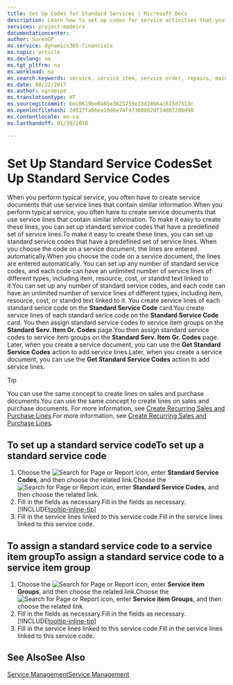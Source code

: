 ```yaml
---
title: Set Up Codes for Standard Services | Microsoft Docs
description: Learn how to set up codes for service activities that you often perform.
services: project-madeira
documentationcenter: 
author: SorenGP
ms.service: dynamics365-financials
ms.topic: article
ms.devlang: na
ms.tgt_pltfrm: na
ms.workload: na
ms.search.keywords: service, service item, service order, repairs, maintenance
ms.date: 08/22/2017
ms.author: sgroespe
ms.translationtype: HT
ms.sourcegitcommit: bec0619be0a65e3625759e13d2866ac615d7513c
ms.openlocfilehash: 2d617fa06ea18d6e74f473600020f14d8f286d98
ms.contentlocale: en-ca
ms.lasthandoff: 01/30/2018

---
```


# <a name="set-up-standard-service-codes"></a><span data-ttu-id="24aaa-103">Set Up Standard Service Codes</span><span class="sxs-lookup"><span data-stu-id="24aaa-103">Set Up Standard Service Codes</span></span>
<span data-ttu-id="24aaa-104">When you perform typical service, you often have to create service documents that use service lines that contain similar information.</span><span class="sxs-lookup"><span data-stu-id="24aaa-104">When you perform typical service, you often have to create service documents that use service lines that contain similar information.</span></span> <span data-ttu-id="24aaa-105">To make it easy to create these lines, you can set up standard service codes that have a predefined set of service lines.</span><span class="sxs-lookup"><span data-stu-id="24aaa-105">To make it easy to create these lines, you can set up standard service codes that have a predefined set of service lines.</span></span> <span data-ttu-id="24aaa-106">When you choose the code on a service document, the lines are entered automatically.</span><span class="sxs-lookup"><span data-stu-id="24aaa-106">When you choose the code on a service document, the lines are entered automatically.</span></span> <span data-ttu-id="24aaa-107">You can set up any number of standard service codes, and each code can have an unlimited number of service lines of different types, including item, resource, cost, or standrd text linked to it.</span><span class="sxs-lookup"><span data-stu-id="24aaa-107">You can set up any number of standard service codes, and each code can have an unlimited number of service lines of different types, including item, resource, cost, or standrd text linked to it.</span></span> <span data-ttu-id="24aaa-108">You create service lines of each standard serice code on the **Standard Service Code** card.</span><span class="sxs-lookup"><span data-stu-id="24aaa-108">You create service lines of each standard serice code on the **Standard Service Code** card.</span></span> <span data-ttu-id="24aaa-109">You then assign standard service codes to service item groups on the **Standard Serv. Item Gr. Codes** page.</span><span class="sxs-lookup"><span data-stu-id="24aaa-109">You then assign standard service codes to service item groups on the **Standard Serv. Item Gr. Codes** page.</span></span> <span data-ttu-id="24aaa-110">Later, when you create a service document, you can use the **Get Standard Service Codes** action to add service lines.</span><span class="sxs-lookup"><span data-stu-id="24aaa-110">Later, when you create a service document, you can use the **Get Standard Service Codes** action to add service lines.</span></span>  
  
> [!Tip]
>  <span data-ttu-id="24aaa-111">You can use the same concept to create lines on sales and purchase documents.</span><span class="sxs-lookup"><span data-stu-id="24aaa-111">You can use the same concept to create lines on sales and purchase documents.</span></span> <span data-ttu-id="24aaa-112">For more information, see [Create Recurring Sales and Purchase Lines](sales-how-work-standard-lines.md).</span><span class="sxs-lookup"><span data-stu-id="24aaa-112">For more information, see [Create Recurring Sales and Purchase Lines](sales-how-work-standard-lines.md).</span></span>    
  
## <a name="to-set-up-a-standard-service-code"></a><span data-ttu-id="24aaa-113">To set up a standard service code</span><span class="sxs-lookup"><span data-stu-id="24aaa-113">To set up a standard service code</span></span>    
1. <span data-ttu-id="24aaa-114">Choose the ![Search for Page or Report](media/ui-search/search_small.png "Search for Page or Report icon") icon, enter **Standard Service Codes**, and then choose the related link.</span><span class="sxs-lookup"><span data-stu-id="24aaa-114">Choose the ![Search for Page or Report](media/ui-search/search_small.png "Search for Page or Report icon") icon, enter **Standard Service Codes**, and then choose the related link.</span></span>  
2. <span data-ttu-id="24aaa-115">Fill in the fields as necessary.</span><span class="sxs-lookup"><span data-stu-id="24aaa-115">Fill in the fields as necessary.</span></span> [!INCLUDE[tooltip-inline-tip](includes/tooltip-inline-tip_md.md)]  
4. <span data-ttu-id="24aaa-116">Fill in the service lines linked to this service code.</span><span class="sxs-lookup"><span data-stu-id="24aaa-116">Fill in the service lines linked to this service code.</span></span>  

## <a name="to-assign-a-standard-service-code-to-a-service-item-group"></a><span data-ttu-id="24aaa-117">To assign a standard service code to a service item group</span><span class="sxs-lookup"><span data-stu-id="24aaa-117">To assign a standard service code to a service item group</span></span>
1. <span data-ttu-id="24aaa-118">Choose the ![Search for Page or Report](media/ui-search/search_small.png "Search for Page or Report icon") icon, enter **Service item Groups**, and then choose the related link.</span><span class="sxs-lookup"><span data-stu-id="24aaa-118">Choose the ![Search for Page or Report](media/ui-search/search_small.png "Search for Page or Report icon") icon, enter **Service item Groups**, and then choose the related link.</span></span>  
2. <span data-ttu-id="24aaa-119">Fill in the fields as necessary.</span><span class="sxs-lookup"><span data-stu-id="24aaa-119">Fill in the fields as necessary.</span></span> [!INCLUDE[tooltip-inline-tip](includes/tooltip-inline-tip_md.md)]
3. <span data-ttu-id="24aaa-120">Fill in the service lines linked to this service code.</span><span class="sxs-lookup"><span data-stu-id="24aaa-120">Fill in the service lines linked to this service code.</span></span>  

## <a name="see-also"></a><span data-ttu-id="24aaa-121">See Also</span><span class="sxs-lookup"><span data-stu-id="24aaa-121">See Also</span></span>
[<span data-ttu-id="24aaa-122">Service Management</span><span class="sxs-lookup"><span data-stu-id="24aaa-122">Service Management</span></span>](service-service.md)
